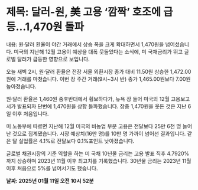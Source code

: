 # **제목: 달러-원, 美 고용 ‘깜짝’ 호조에 급등…1,470원 돌파**

  내용: 원·달러 환율이 야간 거래에서 상승 폭을 크게 확대하면서 1,470원을 넘어섰습니다. 미국의 지난해 12월 고용이 예상을 대폭 웃돌았다는 소식에, 미 국채금리가 뛰고 글로벌 달러가 급등한 영향으로 보입니다.  

오늘 새벽 2시, 원·달러 환율은 전장 서울 외환시장 종가 대비 11.50원 상승한 1,472.00원에 거래를 마쳤습니다. 이번 장 주간 거래(9시~3시 반) 종가 1,465.00원보다 7.00원 높아졌습니다.  

원·달러 환율은 1,460원 중후반대에서 횡보하다가, 뉴욕 장 들어 미국의 12월 고용보고서가 발표되자 단번에 1,470원을 상향 돌파했습니다. 장중 1,470원을 웃돈 것은 지난 6일 이후 처음입니다.  

미 노동부에 따르면 지난해 12월 미국의 비농업 부문 고용은 전달보다 25만 6천 명 늘어난 것으로 집계됐습니다. 시장 예상치(16만 명)를 10만 명 가까이 넘어선 결과입니다. 같은 달 실업률은 4.1%로 전달보다 0.1%포인트 낮아졌습니다.  

글로벌 채권시장의 기준 역할을 하는 미 국채 10년물 금리는 고용 발표 직후 4.7920%까지 상승하며 2023년 11월 이후 최고치를 기록했습니다. 30년물 금리는 2023년 11월 이후 처음으로 5%를 넘어서기도 했습니다.

  **날짜: 2025년 01월 11일 오전 10시 52분**